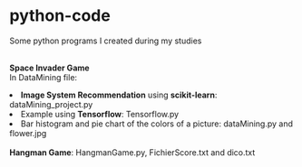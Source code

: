 # python-code
Some python programs I created during my studies

<br/><b>Space Invader Game</b>
<br/>In DataMining file:
<li><b>Image System Recommendation</b> using <b>scikit-learn</b>: dataMining_project.py</li>
<li>Example using <b>Tensorflow</b>: Tensorflow.py
<li>Bar histogram and pie chart of the colors of a picture: dataMining.py and flower.jpg</li>
<br/><b>Hangman Game</b>: HangmanGame.py, FichierScore.txt and dico.txt
